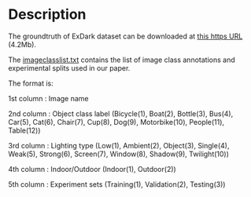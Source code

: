 # Description 

The groundtruth of ExDark dataset can be downloaded at [this https URL](http://www.cs-chan.com/source/CVIU/ExDark_Annno.zip) (4.2Mb).

The [imageclasslist.txt](https://github.com/cs-chan/Exclusively-Dark-Image-Dataset/blob/master/Groundtruth/imageclasslist.txt) contains the list of image class annotations and experimental splits used in our paper.

The format is:

1st column : Image name

2nd column : Object class label (Bicycle(1), Boat(2), Bottle(3), Bus(4), Car(5), Cat(6), Chair(7), Cup(8), Dog(9), Motorbike(10), People(11), Table(12))

3rd column : Lighting type (Low(1), Ambient(2), Object(3), Single(4), Weak(5), Strong(6), Screen(7), Window(8), Shadow(9), Twilight(10))

4th column : Indoor/Outdoor (Indoor(1), Outdoor(2))

5th column : Experiment sets (Training(1), Validation(2), Testing(3))
